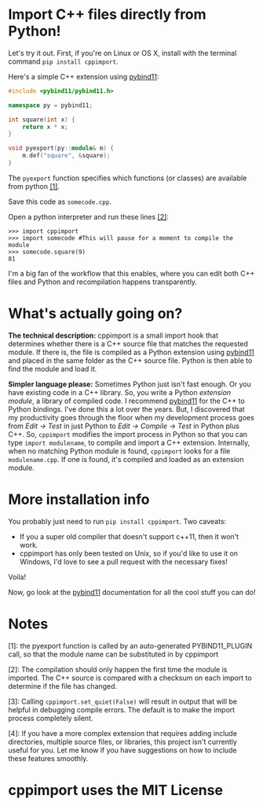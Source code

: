 # Import C++ files directly from Python!
Let's try it out. First, if you're on Linux or OS X, install with the terminal command `pip install cppimport`.

Here's a simple C++ extension using [pybind11](https://github.com/pybind/pybind11):
```c++
#include <pybind11/pybind11.h>

namespace py = pybind11;

int square(int x) {
    return x * x;
}

void pyexport(py::module& m) {
    m.def("square", &square);
}
```
The `pyexport` function specifies which functions (or classes) are available from python [\[1\]](#notes).

Save this code as `somecode.cpp`.

Open a python interpreter and run these lines [\[2\]](#notes):
```
>>> import cppimport
>>> import somecode #This will pause for a moment to compile the module
>>> somecode.square(9)
81
```

I'm a big fan of the workflow that this enables, where you can edit both C++ files and Python and recompilation happens transparently.

# What's actually going on?

**The technical description:** cppimport is a small import hook that determines whether there is a C++ source file that matches the requested module. If there is, the file is compiled as a Python extension using [pybind11](https://github.com/pybind/pybind11) and placed in the same folder as the C++ source file. Python is then able to find the module and load it. 

**Simpler language please:** Sometimes Python just isn't fast enough. Or you have existing code in a C++ library. So, you write a Python *extension module*, a library of compiled code. I recommend [pybind11](https://github.com/pybind/pybind11) for the C++ to Python bindings. I've done this a lot over the years. But, I discovered that my productivity goes through the floor when my development process goes from *Edit -> Test* in just Python to *Edit -> Compile -> Test* in Python plus C++. So, `cppimport` modifies the import process in Python so that you can type `import modulename`, to compile and import a C++ extension. Internally, when no matching Python module is found, `cppimport` looks for a file `modulename.cpp`. If one is found, it's compiled and loaded as an extension module.

# More installation info
You probably just need to run `pip install cppimport`. 
Two caveats:
* If you a super old compiler that doesn't support c++11, then it won't work. 
* cppimport has only been tested on Unix, so if you'd like to use it on Windows, I'd love to see a pull request with the necessary fixes!

Voila! 

Now, go look at the [pybind11](https://github.com/pybind/pybind11) documentation for all the cool stuff you can do!

# Notes
[1]: the pyexport function is called by an auto-generated PYBIND11_PLUGIN call, so that the module name can be substituted in by cppimport

[2]: The compilation should only happen the first time the module is imported. The C++ source is compared with a checksum on each import to determine if the file has changed.

[3]: Calling `cppimport.set_quiet(False)` will result in output that will be helpful in debugging compile errors. The default is to make the import process completely silent.

[4]: If you have a more complex extension that requires adding include directories, multiple source files, or libraries, this project isn't currently useful for you. Let me know if you have suggestions on how to include these features smoothly.

# cppimport uses the MIT License

